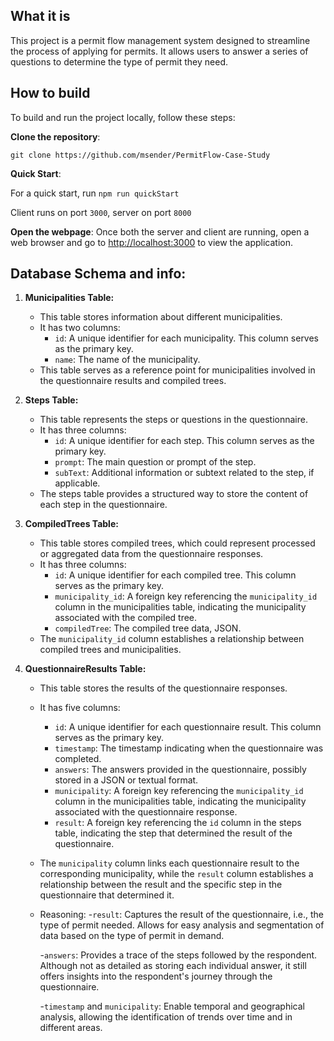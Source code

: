 

## What it is

This project is a permit flow management system designed to streamline the process of applying for permits. It allows users to answer a series of questions to determine the type of permit they need.

## How to build

To build and run the project locally, follow these steps:

**Clone the repository**:

`git clone https://github.com/msender/PermitFlow-Case-Study`

**Quick Start**:

For a quick start, run `npm run quickStart`

Client runs on port `3000`, server on port `8000`

**Open the webpage**:
Once both the server and client are running, open a web browser and go to [http://localhost:3000](http://localhost:3000) to view the application.

## Database Schema and info:

1. **Municipalities Table:**
   - This table stores information about different municipalities.
   - It has two columns:
     - `id`: A unique identifier for each municipality. This column serves as the primary key.
     - `name`: The name of the municipality.
   - This table serves as a reference point for municipalities involved in the questionnaire results and compiled trees.

2. **Steps Table:**
   - This table represents the steps or questions in the questionnaire.
   - It has three columns:
     - `id`: A unique identifier for each step. This column serves as the primary key.
     - `prompt`: The main question or prompt of the step.
     - `subText`: Additional information or subtext related to the step, if applicable.
   - The steps table provides a structured way to store the content of each step in the questionnaire.

3. **CompiledTrees Table:**
   - This table stores compiled trees, which could represent processed or aggregated data from the questionnaire responses.
   - It has three columns:
     - `id`: A unique identifier for each compiled tree. This column serves as the primary key.
     - `municipality_id`: A foreign key referencing the `municipality_id` column in the municipalities table, indicating the municipality associated with the compiled tree.
     - `compiledTree`: The compiled tree data, JSON.
   - The `municipality_id` column establishes a relationship between compiled trees and municipalities.

4. **QuestionnaireResults Table:**
   - This table stores the results of the questionnaire responses.
   - It has five columns:
     - `id`: A unique identifier for each questionnaire result. This column serves as the primary key.
     - `timestamp`: The timestamp indicating when the questionnaire was completed.
     - `answers`: The answers provided in the questionnaire, possibly stored in a JSON or textual format.
     - `municipality`: A foreign key referencing the `municipality_id` column in the municipalities table, indicating the municipality associated with the questionnaire response.
     - `result`: A foreign key referencing the `id` column in the steps table, indicating the step that determined the result of the questionnaire.
   - The `municipality` column links each questionnaire result to the corresponding municipality, while the `result` column establishes a relationship between the result and the specific step in the questionnaire that determined it.
   - Reasoning:
      -`result`: Captures the result of the questionnaire, i.e., the type of permit needed. Allows for easy analysis and segmentation of data based on the type of permit in demand.

      -`answers`: Provides a trace of the steps followed by the respondent. Although not as detailed as storing each individual answer, it still offers insights into the respondent's journey through the questionnaire.

      -`timestamp` and `municipality`: Enable temporal and geographical analysis, allowing the identification of trends over time and in different areas.
